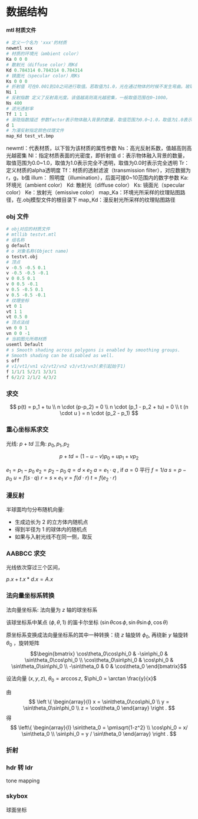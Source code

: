 # 数据结构 


#### mtl 材质文件

```py
# 定义一个名为 'xxx'的材质
newmtl xxx
# 材质的环境光（ambient color）
Ka 0 0 0
# 散射光（diffuse color）用Kd
Kd 0.784314 0.784314 0.784314
# 镜面光（specular color）用Ks
Ks 0 0 0
# 折射值 可在0.001到10之间进行取值。若取值为1.0，光在通过物体的时候不发生弯曲。玻璃的折射率为1.5。
Ni 1
# 反射指数 定义了反射高光度。该值越高则高光越密集，一般取值范围在0~1000。
Ns 400
# 滤光透射率
Tf 1 1 1
# 渐隐指数描述 参数factor表示物体融入背景的数量，取值范围为0.0~1.0，取值为1.0表示完全不透明，取值为0.0时表示完全透明。
d 1
# 为漫反射指定颜色纹理文件
map_Kd test_vt.bmp
```
newmtl：代表材质，以下皆为该材质的属性参数
Ns：高光反射系数，值越高则高光越密集
NI：指定材质表面的光密度，即折射值
d：表示物体融入背景的数量，取值范围为0.0~1.0，取值为1.0表示完全不透明，取值为0.0时表示完全透明
Tr：定义材质的alpha透明度
Tf：材质的透射滤波（transmission filter），对应数据为r，g，b值
illum： 照明度（illumination），后面可接0~10范围内的数字参数
Ka: 环境光（ambient color）
Kd: 散射光（diffuse color）
Ks: 镜面光（specular color）
Ke：放射光（emissive color）
map_Ka：环境光所采样的纹理贴图路径，在.obj模型文件的根目录下
map_Kd：漫反射光所采样的纹理贴图路径

### obj 文件 

```py
# obj对应的材质文件
# mtllib testvt.mtl
# 组名称
g default
# o 对象名称(Object name)
o testvt.obj
# 顶点
v -0.5 -0.5 0.1
v -0.5 -0.5 -0.1
v 0 0.5 0.1
v 0 0.5 -0.1
v 0.5 -0.5 0.1
v 0.5 -0.5 -0.1
# 纹理坐标
vt 0 1
vt 1 1
vt 0.5 0
# 顶点法线
vn 0 0 1
vn 0 0 -1
# 当前图元所用材质
usemtl Default
# s Smooth shading across polygons is enabled by smoothing groups.
# Smooth shading can be disabled as well.
s off
# v1/vt1/vn1 v2/vt2/vn2 v3/vt3/vn3(索引起始于1)    
f 1/1/1 5/2/1 3/3/1
f 6/2/2 2/1/2 4/3/2
```

### 求交 

$$
p(t) = p_1 + tu \\ n \cdot (p-p_2) = 0 \\ n \cdot (p_1 - p_2 + tu) = 0 \\
t (n \cdot u ) = n \cdot (p_2 - p_1) 
$$


### 重心坐标系求交 

光线: $p+td$
三角: $p_0, p_1, p_2$

$$
p + td = (1-u-v) p_0  + u p_1 + vp_2
$$

$e_1 = p_1 - p_0$
$e_2 = p_2 - p_0$
$q = d \times e_2$
$a = e_1 \cdot q$ ,  if $a = 0$ 平行
$f = 1/a$
$s = p - p_0$
$u = f (s\cdot q)$
$r = s \times e_1$
$v = f (d\cdot r)$
$t = f(e_2 \cdot r)$


### 漫反射

半球面均匀分布随机向量:

- 生成边长为 2 的立方体内随机点
- 得到半径为 1 的球体内的随机点 
- 如果与入射光线不在同一侧，取反



### AABBCC 求交 

光线依次穿过三个区间，

$p.x + t.x * d.x = A.x$


### 法向量坐标系转换

法向量坐标系: 法向量为 $z$ 轴的球坐标系

该球坐标系中某点 $(\phi, \theta, 1)$ 的笛卡尔坐标 $(\sin\theta\cos\phi, \sin\theta\sin\phi,\cos\theta)$

原坐标系变换成法向量坐标系的其中一种转换：绕 $z$ 轴旋转 $\phi_0$, 再绕新 $y$ 轴旋转 $\theta_0$ ，旋转矩阵 $$\begin{bmatrix}
  \cos\theta_0\cos\phi_0 & -\sin\phi_0 & \sin\theta_0\cos\phi_0 \\
  \cos\theta_0\sin\phi_0 & \cos\phi_0 & \sin\theta_0\sin\phi_0  \\
  -\sin\theta_0  & 0 &  \cos\theta_0  
\end{bmatrix}$$


设法向量 $(x, y, z)$, $\theta_0 = \arccos z$, $\phi_0 = \arctan \frac{y}{x}$

由 
$$ \left \{
\begin{array}{l}
  x = \sin\theta_0\cos\phi_0 \\
  y = \sin\theta_0\sin\phi_0 \\
  z = \cos\theta_0 
\end{array} \right .
$$
得 
$$
\left\{
  \begin{array}{l}
    \sin\theta_0 = \pm\sqrt{1-z^2} \\
    \cos\phi_0 = x/ \sin\theta_0 \\
    \sin\phi_0 = y / \sin\theta_0
  \end{array}
\right .
$$



### 折射

### hdr 转 ldr 

tone mapping 

### skybox 

球面坐标

